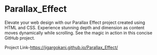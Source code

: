# Parallax_Effect
Elevate your web design with our Parallax Effect project created using HTML and CSS. Experience stunning depth and dimension as content moves dynamically while scrolling. See the magic in action in this concise GitHub project.

Project Link-https://jigargokani.github.io/Parallax_Effect/
